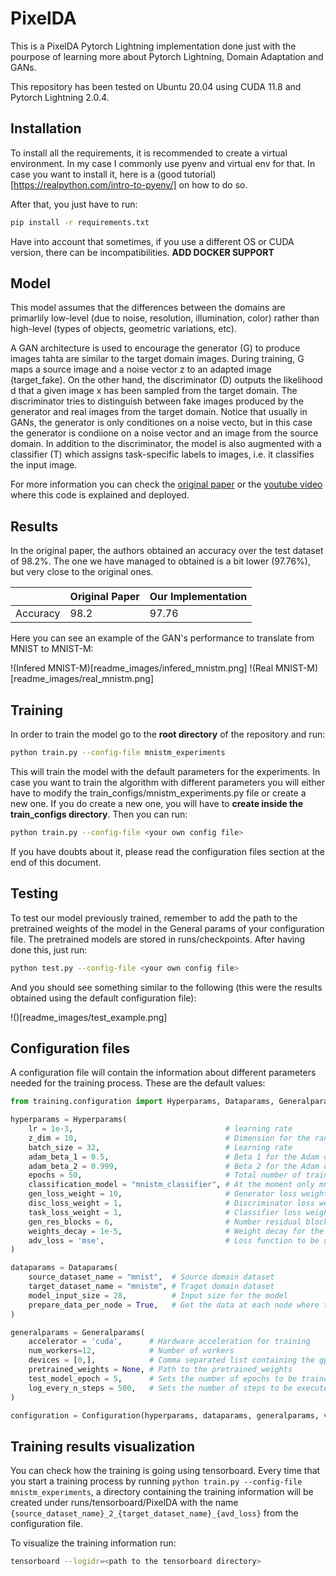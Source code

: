 # PixelDA

This is a PixelDA Pytorch Lightning implementation done just with the pourpose of learning more about Pytorch Lightning, Domain Adaptation and GANs.

This repository has been tested on Ubuntu 20.04 using CUDA 11.8 and Pytorch Lightning 2.0.4.

## Installation

To install all the requirements, it is recommended to create a virtual environment. In my case I commonly use pyenv and virtual env for that. In case you want to install it, here is a (good tutorial)[https://realpython.com/intro-to-pyenv/] on how to do so.

After that, you just have to run:

```bash
pip install -r requirements.txt
````

Have into account that sometimes, if you use a different OS or CUDA version, there can be incompatibilities. **ADD DOCKER SUPPORT**

## Model

This model assumes that the differences between the domains are primarlily low-level (due to noise, resolution, illumination, color) rather than high-level (types of objects, geometric variations, etc).

A GAN architecture is used to encourage the generator (G) to produce images tahta are similar to the target domain images. During training, G maps a source image and a noise vector z to an adapted image (target_fake). On the other hand, the discriminator (D) outputs the likelihood d that a given image x has been sampled from the target domain. The discriminator tries to distinguish between fake images produced by the generator and real images from the target domain. 
Notice that usually in GANs, the generator is only conditiones on a noise vecto, but in this case the generator is condiione on a noise vector and an image from the source domain. In addition to the discriminator, the model is also augmented with a classifier (T) which assigns task-specific labels to images, i.e. it classifies the input image.

For more information you can check the [original paper](https://arxiv.org/pdf/1612.05424.pdf) or the [youtube video](https://youtu.be/PqOTBlbOxu8) where this code is explained and deployed.

## Results 

In the original paper, the authors obtained an accuracy over the test dataset of 98.2%. The one we have managed to obtained is a bit lower (97.76%), but very close to the original ones.

|               | Original Paper | Our Implementation |
| ------------- | -------------- | ------------------ |
| Accuracy      | 98.2           | 97.76              |


Here you can see an example of the GAN's performance to translate from MNIST to MNIST-M:

!(Infered MNIST-M)[readme_images/infered_mnistm.png]
!(Real MNIST-M)[readme_images/real_mnistm.png]


## Training

In order to train the model go to the **root directory** of the repository and run:

```bash
python train.py --config-file mnistm_experiments
```

This will train the model with the default parameters for the experiments. In case you want to train the algorithm with different parameters you will either have to modify the train_configs/mnistm_experiments.py file or create a new one. If you do create a new one, you will have to **create inside the train_configs directory**. Then you can run:

```bash
python train.py --config-file <your own config file>
```

If you have doubts about it, please read the configuration files section at the end of this document.

## Testing

To test our model previously trained, remember to add the path to the pretrained weights of the model in the General params of your configuration file. The pretrained models are stored in runs/checkpoints. After having done this, just run:


```bash
python test.py --config-file <your own config file>
```

And you should see something similar to the following (this were the results obtained using the default configuration file):

!()[readme_images/test_example.png]


## Configuration files

A configuration file will contain the information about different parameters needed for the training process. These are the default values:

```python
from training.configuration import Hyperparams, Dataparams, Generalparams, Configuration

hyperparams = Hyperparams(
    lr = 1e-3,                                  # learning rate
    z_dim = 10,                                 # Dimension for the random noise
    batch_size = 32,                            # Learning rate
    adam_beta_1 = 0.5,                          # Beta 1 for the Adam optimizer
    adam_beta_2 = 0.999,                        # Beta 2 for the Adam optimizer
    epochs = 50,                                # Total number of training epochs
    classification_model = "mnistm_classifier", # At the moment only mnistm_classifier can be selected
    gen_loss_weight = 10,                       # Generator loss weight
    disc_loss_weight = 1,                       # Discriminator loss weight
    task_loss_weight = 1,                       # Classifier loss weight
    gen_res_blocks = 6,                         # Number residual blocks in the generator
    weights_decay = 1e-5,                       # Weight decay for the models parameters (from the paper)
    adv_loss = 'mse',                           # Loss function to be used for training the GAN network. Choose between mse or bce
)

dataparams = Dataparams(
    source_dataset_name = "mnist",  # Source domain dataset
    target_dataset_name = "mnistm", # Traget domain dataset
    model_input_size = 28,          # Input size for the model
    prepare_data_per_node = True,   # Get the data at each node where the model will be trained.
)

generalparams = Generalparams(
    accelerator = 'cuda',      # Hardware acceleration for training
    num_workers=12,            # Number of workers
    devices = [0,],            # Comma separated list containing the gpu/s where the code will be executed. (Example 1 = 0 -- Example 2 = 0,1)
    pretrained_weights = None, # Path to the pretrained_weights
    test_model_epoch = 5,      # Sets the number of epochs to be trained before testing the model.
    log_every_n_steps = 500,   # Sets the number of steps to be executed before logging training info.
)

configuration = Configuration(hyperparams, dataparams, generalparams, verbose=True)
```

## Training results visualization

You can check how the training is going using tensorboard. Every time that you start a training process by running `python train.py --config-file mnistm_experiments`, a directory containing the training information will be created under runs/tensorboard/PixelDA with the name `{source_dataset_name}_2_{target_dataset_name}_{avd_loss}` from the configuration file.

To visualize the training information run:

```bash
tensorboard --logidr=<path to the tensorboard directory>
```
